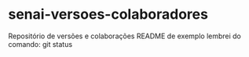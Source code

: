 # senai-versoes-colaboradores
Repositório de versões e colaborações
README de exemplo
lembrei do comando: git status